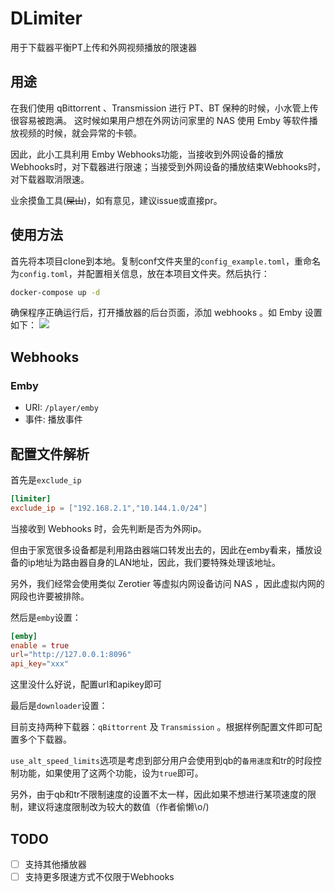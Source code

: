# DLimiter
用于下载器平衡PT上传和外网视频播放的限速器

## 用途

在我们使用 qBittorrent 、Transmission 进行 PT、BT 保种的时候，小水管上传很容易被跑满。
这时候如果用户想在外网访问家里的 NAS 使用 Emby 等软件播放视频的时候，就会异常的卡顿。

因此，此小工具利用 Emby Webhooks功能，当接收到外网设备的播放Webhooks时，对下载器进行限速；当接受到外网设备的播放结束Webhooks时，对下载器取消限速。

业余摸鱼工具(~~屎山~~)，如有意见，建议issue或直接pr。

## 使用方法

首先将本项目clone到本地。复制conf文件夹里的`config_example.toml`，重命名为`config.toml`，并配置相关信息，放在本项目文件夹。然后执行：

```bash
docker-compose up -d
```

确保程序正确运行后，打开播放器的后台页面，添加 webhooks 。如 Emby 设置如下：
![](https://vip2.loli.io/2023/02/04/coeBCiRsXtkhFVI.png)

## Webhooks

### Emby
- URI: `/player/emby`
- 事件: 播放事件


## 配置文件解析

首先是`exclude_ip`

```toml
[limiter]
exclude_ip = ["192.168.2.1","10.144.1.0/24"]
```

当接收到 Webhooks 时，会先判断是否为外网ip。

但由于家宽很多设备都是利用路由器端口转发出去的，因此在emby看来，播放设备的ip地址为路由器自身的LAN地址，因此，我们要特殊处理该地址。

另外，我们经常会使用类似 Zerotier 等虚拟内网设备访问 NAS ，因此虚拟内网的网段也许要被排除。

然后是`emby`设置：

```toml
[emby]
enable = true
url="http://127.0.0.1:8096"
api_key="xxx"
```
这里没什么好说，配置url和apikey即可

最后是`downloader`设置：

目前支持两种下载器：`qBittorrent` 及 `Transmission` 。根据样例配置文件即可配置多个下载器。

`use_alt_speed_limits`选项是考虑到部分用户会使用到qb的`备用速度`和tr的时段控制功能，如果使用了这两个功能，设为`true`即可。

另外，由于qb和tr不限制速度的设置不太一样，因此如果不想进行某项速度的限制，建议将速度限制改为较大的数值（作者偷懒\o/)


## TODO
- [ ] 支持其他播放器
- [ ] 支持更多限速方式不仅限于Webhooks